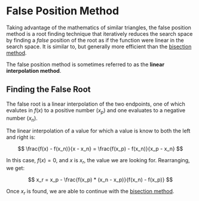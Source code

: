 # False Position Method

Taking advantage of the mathematics of similar triangles, the false position method is a root finding technique that iteratively reduces the search space by finding a *false* position of the root as if the function were linear in the search space. It is similar to, but generally more efficient than the [bisection method](/bisection-method).

The false position method is sometimes referred to as the **linear interpolation method**.

## Finding the False Root

The false root is a linear interpolation of the two endpoints, one of which evalutes in $f(x)$ to a positive number ($x_p$) and one evaluates to a negative number ($x_n$).

The linear interpolation of a value for which a value is know to both the left and right is:

$$
\frac{f(x) - f(x_n)}{x - x_n} = \frac{f(x_p) - f(x_n)}{x_p - x_n}
$$

In this case, $f(x) = 0$, and $x$ is $x_r$, the value we are looking for. Rearranging, we get:

$$
x_r = x_p - \frac{f(x_p) * (x_n - x_p)}{f(x_n) - f(x_p)}
$$

Once $x_r$ is found, we are able to continue with the [bisection method](/bisection-method).
